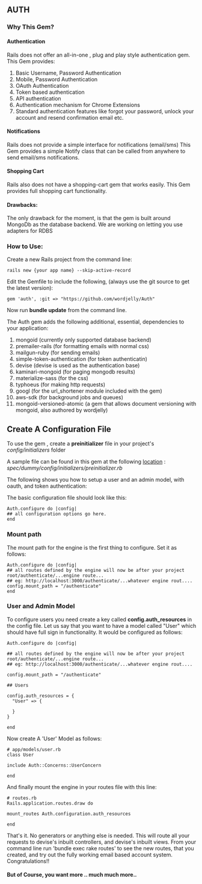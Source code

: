 ## AUTH

### Why This Gem?

#### Authentication

Rails does not offer an all-in-one , plug and play style authentication gem.
This Gem provides:

1. Basic Username, Password Authentication
2. Mobile, Password Authentication
3. OAuth Authentication
4. Token based authentication
5. API authentication
6. Authentication mechanism for Chrome Extensions
7. Standard authentication features like forgot your password, unlock your account and resend confirmation email etc.

#### Notifications

Rails does not provide a simple interface for notifications (email/sms)
This Gem provides a simple Notify class that can be called from anywhere to send email/sms notifications.

#### Shopping Cart

Rails also does not have a shopping-cart gem that works easily.
This Gem provides full shopping cart functionality.

#### Drawbacks:

The only drawback for the moment, is that the gem is built around MongoDb as the database backend. We are working on letting you use adapters for RDBS

### How to Use:

Create a new Rails project from the command line:

```
rails new {your app name} --skip-active-record
```

Edit the Gemfile to include the following, (always use the git source to get the latest version):

```
gem 'auth', :git => "https://github.com/wordjelly/Auth"
```

Now run __bundle update__ from the command line.


The Auth gem adds the following additional, essential, dependencies to your application:

1. mongoid (currently only supported database backend)
2. premailer-rails (for formatting emails with normal css)
3. mailgun-ruby (for sending emails)
4. simple-token-authentication (for token authenticatin)
5. devise (devise is used as the authentication base)
6. kaminari-mongoid (for paging mongodb results)
7. materialize-sass (for the css)
8. typhoeus (for making http requests)
9. googl (for the url_shortener module included with the gem)
10. aws-sdk (for background jobs and queues)
11. mongoid-versioned-atomic (a gem that allows document versioning with mongoid, also authored by wordjelly)

## Create A Configuration File

To use the gem , create a __preinitializer__ file in your project's _config/initializers_ folder

A sample file can be found in this gem at the following [location](https://github.com/wordjelly/Auth/blob/master/spec/dummy/config/initializers/preinitializer.rb) : _spec/dummy/config/initializers/preinitializer.rb_

The following shows you how to setup a user and an admin model, with oauth, and token authentication:

The basic configuration file should look like this:

```
Auth.configure do |config|
## all configuration options go here.
end
```

### Mount path

The mount path for the engine is the first thing to configure. Set it as follows:

```
Auth.configure do |config|
## all routes defined by the engine will now be after your project root/authenticate/...engine route...
## eg: http://localhost:3000/authenticate/...whatever engine rout....
config.mount_path = "/authenticate"
end
```

### User and Admin Model

To configure users you need create a key called __config.auth_resources__ in the config file.
Let us say that you want to have a model called "User" which should have full sign in functionality.
It would be configured as follows:

```
Auth.configure do |config|

## all routes defined by the engine will now be after your project root/authenticate/...engine route...
## eg: http://localhost:3000/authenticate/...whatever engine rout....

config.mount_path = "/authenticate"

## Users

config.auth_resources = {
  "User" => {
    
  }
}

end
```

Now create A 'User' Model as follows:

```
# app/models/user.rb
class User

include Auth::Concerns::UserConcern

end
```

And finally mount the engine in your routes file with this line:

```
# routes.rb
Rails.application.routes.draw do

mount_routes Auth.configuration.auth_resources

end
```
That's it. No generators or anything else is needed. This will route all your requests to devise's inbuilt controllers, and devise's inbuilt views. From your command line run 'bundle exec rake routes' to see the new routes, that you created, and try out the fully working email based account system. Congratulations!!

#### But of Course, you want more .. much much more..

